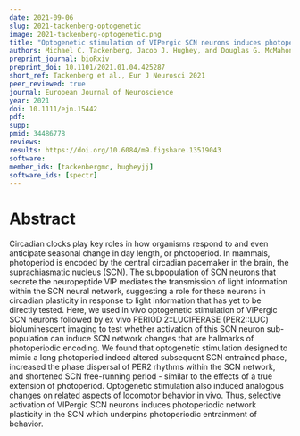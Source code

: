```yaml
---
date: 2021-09-06
slug: 2021-tackenberg-optogenetic
image: 2021-tackenberg-optogenetic.png
title: "Optogenetic stimulation of VIPergic SCN neurons induces photoperiodic-like changes in the mammalian circadian clock"
authors: Michael C. Tackenberg, Jacob J. Hughey, and Douglas G. McMahon
preprint_journal: bioRxiv
preprint_doi: 10.1101/2021.01.04.425287
short_ref: Tackenberg et al., Eur J Neurosci 2021
peer_reviewed: true
journal: European Journal of Neuroscience
year: 2021
doi: 10.1111/ejn.15442
pdf:
supp:
pmid: 34486778
reviews:
results: https://doi.org/10.6084/m9.figshare.13519043
software: 
member_ids: [tackenbergmc, hugheyjj]
software_ids: [spectr]
---
```


# Abstract

Circadian clocks play key roles in how organisms respond to and even anticipate seasonal change in day length, or photoperiod. In mammals, photoperiod is encoded by the central circadian pacemaker in the brain, the suprachiasmatic nucleus (SCN). The subpopulation of SCN neurons that secrete the neuropeptide VIP mediates the transmission of light information within the SCN neural network, suggesting a role for these neurons in circadian plasticity in response to light information that has yet to be directly tested. Here, we used in vivo optogenetic stimulation of VIPergic SCN neurons followed by ex vivo PERIOD 2::LUCIFERASE (PER2::LUC) bioluminescent imaging to test whether activation of this SCN neuron sub-population can induce SCN network changes that are hallmarks of photoperiodic encoding. We found that optogenetic stimulation designed to mimic a long photoperiod indeed altered subsequent SCN entrained phase, increased the phase dispersal of PER2 rhythms within the SCN network, and shortened SCN free-running period - similar to the effects of a true extension of photoperiod. Optogenetic stimulation also induced analogous changes on related aspects of locomotor behavior in vivo. Thus, selective activation of VIPergic SCN neurons induces photoperiodic network plasticity in the SCN which underpins photoperiodic entrainment of behavior.
